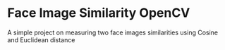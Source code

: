 # Face Image Similarity OpenCV
A simple project on measuring two face images similarities using Cosine and Euclidean distance
